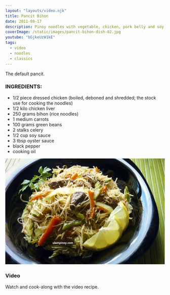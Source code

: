 ```yaml
---
layout: "layouts/video.njk"
title: Pancit Bihon
date: 2011-09-17
description: Pinoy noodles with vegetable, chicken, pork belly and soy sauce
coverImage: /static/images/pancit-bihon-dish-02.jpg
youtube: "bGjkeUzW1kE"
tags:
  - video
  - noodles
  - classics
---
```


The default pancit.

### INGREDIENTS:
* 1/2 piece dressed chicken (boiled, deboned and shredded; the stock use for cooking the noodles)
* 1/2 kilo chicken liver
* 250 grams bihon (rice noodles)
* 1 medium carrots
* 100 grams green beans
* 2 stalks celery
* 1/2 cup soy sauce
* 3 tbsp oyster sauce
* black pepper
* cooking oil

![Tasty pancit bihon guisado](/static/images/pancit-bihon-dish-01.jpg)

### Video
Watch and cook-along with the video recipe.


